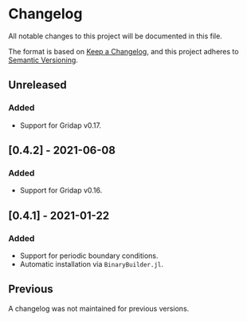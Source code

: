 # Changelog
All notable changes to this project will be documented in this file.

The format is based on [Keep a Changelog](https://keepachangelog.com/en/1.0.0/),
and this project adheres to [Semantic Versioning](https://semver.org/spec/v2.0.0.html).

## Unreleased

### Added
- Support for Gridap v0.17.

## [0.4.2] - 2021-06-08

### Added
- Support for Gridap v0.16.

## [0.4.1] - 2021-01-22

### Added
- Support for periodic boundary conditions.
- Automatic installation via `BinaryBuilder.jl`.

## Previous

A changelog was not maintained for previous versions.
